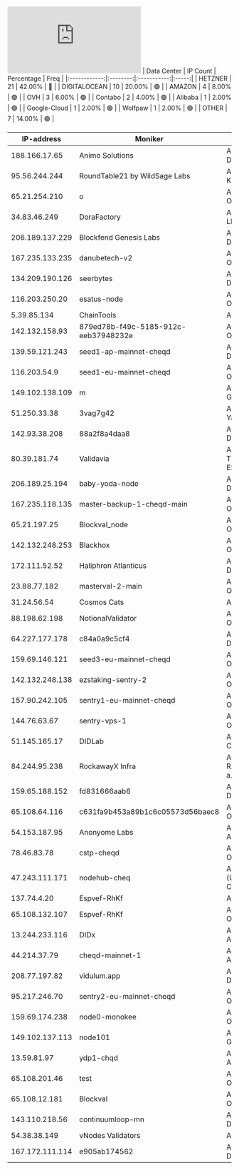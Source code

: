 ![Diagramm](https://github.com/obajay/StateSync-snapshots/blob/main/Projects/Cheqd/1/README.md)
| Data Center | IP Count | Percentage | Freq |
|:------------:|:--------:|:-----------:|:-----:|
| HETZNER | 21 | 42.00% | 🔴 |
| DIGITALOCEAN | 10 | 20.00% | 🟢 |
| AMAZON | 4 | 8.00% | 🟢 |
| OVH | 3 | 6.00% | 🟢 |
| Contabo | 2 | 4.00% | 🟢 |
| Alibaba | 1 | 2.00% | 🟢 |
| Google-Cloud | 1 | 2.00% | 🟢 |
| Wolfpaw | 1 | 2.00% | 🟢 |
| OTHER | 7 | 14.00% | 🟢 |

<!-- START_TABLE -->
| IP-address | Moniker | Organization | Country | City |
|-------------|---------|---------------|---------|------|
| 188.166.17.65 | Animo Solutions | AS14061 DigitalOcean, LLC | NL | Amsterdam |
| 95.56.244.244 | RoundTable21 by WildSage Labs | AS9198 JSC Kazakhtelecom | KZ | Almaty |
| 65.21.254.210 | o | AS24940 Hetzner Online GmbH | FI | Helsinki |
| 34.83.46.249 | DoraFactory | AS396982 Google LLC | US | The Dalles |
| 206.189.137.229 | Blockfend Genesis Labs | AS14061 DigitalOcean, LLC | IN | Doddaballapura |
| 167.235.133.235 | danubetech-v2 | AS24940 Hetzner Online GmbH | DE | Nürnberg |
| 134.209.190.126 | seerbytes | AS14061 DigitalOcean, LLC | GB | London |
| 116.203.250.20 | esatus-node | AS24940 Hetzner Online GmbH | DE | Falkenstein |
| 5.39.85.134 | ChainTools | AS16276 OVH SAS | FR | Lille |
| 142.132.158.93 | 879ed78b-f49c-5185-912c-eeb37948232e | AS24940 Hetzner Online GmbH | DE | Falkenstein |
| 139.59.121.243 | seed1-ap-mainnet-cheqd | AS14061 DigitalOcean, LLC | SG | Singapore |
| 116.203.54.9 | seed1-eu-mainnet-cheqd | AS24940 Hetzner Online GmbH | DE | Nürnberg |
| 149.102.138.109 | m | AS51167 Contabo GmbH | DE | Düsseldorf |
| 51.250.33.38 | 3vag7g42 | AS200350 Yandex.Cloud LLC | RU | Moscow |
| 142.93.38.208 | 88a2f8a4daa8 | AS14061 DigitalOcean, LLC | GB | London |
| 80.39.181.74 | Validavia | AS3352 TELEFONICA DE ESPANA S.A.U. | ES | Madrid |
| 206.189.25.194 | baby-yoda-node | AS14061 DigitalOcean, LLC | GB | London |
| 167.235.118.135 | master-backup-1-cheqd-main | AS24940 Hetzner Online GmbH | DE | Falkenstein |
| 65.21.197.25 | Blockval_node | AS24940 Hetzner Online GmbH | FI | Helsinki |
| 142.132.248.253 | Blackhox | AS24940 Hetzner Online GmbH | DE | Falkenstein |
| 172.111.52.52 | Haliphron Atlanticus | AS395322 Halton Datacenter Inc. | CA | Toronto |
| 23.88.77.182 | masterval-2-main | AS24940 Hetzner Online GmbH | DE | Falkenstein |
| 31.24.56.54 | Cosmos Cats | AS61307 AS STV | EE | Maardu |
| 88.198.62.198 | NotionalValidator | AS24940 Hetzner Online GmbH | DE | Falkenstein |
| 64.227.177.178 | c84a0a9c5cf4 | AS14061 DigitalOcean, LLC | IN | Doddaballapura |
| 159.69.146.121 | seed3-eu-mainnet-cheqd | AS24940 Hetzner Online GmbH | DE | Nürnberg |
| 142.132.248.138 | ezstaking-sentry-2 | AS24940 Hetzner Online GmbH | DE | Falkenstein |
| 157.90.242.105 | sentry1-eu-mainnet-cheqd | AS24940 Hetzner Online GmbH | DE | Falkenstein |
| 144.76.63.67 | sentry-vps-1 | AS24940 Hetzner Online GmbH | DE | Falkenstein |
| 51.145.165.17 | DIDLab | AS8075 Microsoft Corporation | NL | Amsterdam |
| 84.244.95.238 | RockawayX Infra | AS25248 RADIOKOMUNIKACE a.s. | CZ | Prague |
| 159.65.188.152 | fd831666aab6 | AS14061 DigitalOcean, LLC | US | Clifton |
| 65.108.64.116 | c631fa9b453a89b1c6c05573d56baec8 | AS24940 Hetzner Online GmbH | FI | Helsinki |
| 54.153.187.95 | Anonyome Labs | AS16509 Amazon.com, Inc. | AU | Sydney |
| 78.46.83.78 | cstp-cheqd | AS24940 Hetzner Online GmbH | DE | Falkenstein |
| 47.243.111.171 | nodehub-cheq | AS45102 Alibaba (US) Technology Co., Ltd. | HK | Hong Kong |
| 137.74.4.20 | Espvef-RhKf | AS16276 OVH SAS | PL | Warsaw |
| 65.108.132.107 | Espvef-RhKf | AS24940 Hetzner Online GmbH | FI | Helsinki |
| 13.244.233.116 | DIDx | AS16509 Amazon.com, Inc. | ZA | Cape Town |
| 44.214.37.79 | cheqd-mainnet-1 | AS14618 Amazon.com, Inc. | US | Ashburn |
| 208.77.197.82 | vidulum.app | AS30500 Wolfpaw Data Centres Inc | CA | Edmonton |
| 95.217.246.70 | sentry2-eu-mainnet-cheqd | AS24940 Hetzner Online GmbH | FI | Tuusula |
| 159.69.174.238 | node0-monokee | AS24940 Hetzner Online GmbH | DE | Gunzenhausen |
| 149.102.137.113 | node101 | AS51167 Contabo GmbH | DE | Düsseldorf |
| 13.59.81.97 | ydp1-chqd | AS16509 Amazon.com, Inc. | US | Hilliard |
| 65.108.201.46 | test | AS24940 Hetzner Online GmbH | FI | Helsinki |
| 65.108.12.181 | Blockval | AS24940 Hetzner Online GmbH | FI | Helsinki |
| 143.110.218.56 | continuumloop-mn | AS14061 DigitalOcean, LLC | CA | Toronto |
| 54.38.38.149 | vNodes Validators | AS16276 OVH SAS | FR | Lille |
| 167.172.111.114 | e905ab174562 | AS14061 DigitalOcean, LLC | DE | Frankfurt am Main |

<!-- END_TABLE -->